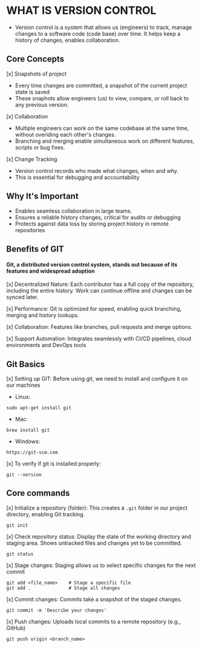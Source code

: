 <!-- VERSION CONTROL -->

# WHAT IS VERSION CONTROL

- Version control is a system that allows us (engineers) to track, manage changes to a software code (code base) over time. It helps keep a history of changes, enables collaboration.

## Core Concepts

[x] Snapshots of project

- Every time changes are committed, a snapshot of the current project state is saved
- These snaphots allow engineers (us) to view, compare, or roll back to any previous version.

[x] Collaboration

- Multiple engineers can work on the same codebase at the same time, without overiding each other's changes.
- Branching and merging enable simultaneous work on different features, scripts or bug fixes.

[x] Change Tracking

- Version control records who made what changes, when and why.
- This is essential for debugging and accountability

## Why It's Important

- Enables seamless collaboration in large teams.
- Ensures a reliable history changes, critical for audits or debugging
- Protects against data loss by storing project history in remote repositories

## Benefits of GIT

#### Git, a distributed version control system, stands out because of its features and widespread adoption

[x] Decentralized Nature: Each contributor has a full copy of the repository, including the entire history. Work can continue offline and changes can be synced later.

[x] Performance: Git is optimized for speed, enabling quick branching, merging and history lookups.

[x] Collaboration: Features like branches, pull requests and merge options.

[x] Support Automation: Integrates seamlessly with CI/CD pipelines, cloud environments and DevOps tools

## Git Basics

[x] Setting up GIT: Before using git, we need to install and configure it on our machines

- Linux:

```
sudo apt-get install git
```

- Mac:

```
brew install git
```

- Windows:

```
https://git-scm.com
```

[x] To verify if git is installed properly:

```
git --version
```

## Core commands

[x] Initialize a repository (folder): This creates a `.git` folder in our project directory, enabling Git tracking.

```
git init
```

[x] Check repository status: Display the state of the working directory and staging area. Shows untracked files and changes yet to be committed.

```
git status
```

[x] Stage changes: Staging allows us to select specific changes for the next commit

```
git add <file_name>    # Stage a specific file
git add .              # Stage all changes
```

[x] Commit changes: Commits take a snapshot of the staged changes.

```
git commit -m 'Describe your changes'
```

[x] Push changes: Uploads local commits to a remote repository (e.g., GitHub)

```
git push origin <branch_name>
```
